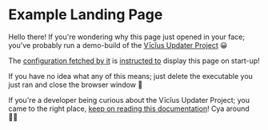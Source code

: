 # Example Landing Page

Hello there! If you're wondering why this page just opened in your face; you've probably run a demo-build of the [Vīcĭus Updater Project](index.md) 😀

The [configuration fetched by it](../Remote-Configuration.md) is [instructed to](../Emergency-Feature.md) display this page on start-up!

If you have no idea what any of this means; just delete the executable you just ran and close the browser window 👋

If you're a developer being curious about the Vīcĭus Updater Project; you came to the right place, [keep on reading this documentation](../index.md)! Cya around 🏃‍♀️
